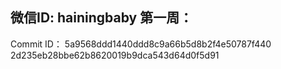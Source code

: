 微信ID: hainingbaby
第一周：
----------------------------------------
Commit ID：
5a9568ddd1440ddd8c9a66b5d8b2f4e50787f440
2d235eb28bbe62b8620019b9dca543d64d0f5d91

